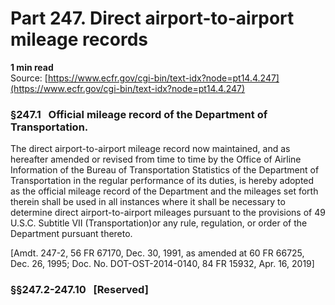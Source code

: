 # Part 247. Direct airport-to-airport mileage records
**1 min read**  
Source: [https://www.ecfr.gov/cgi-bin/text-idx?node=pt14.4.247](https://www.ecfr.gov/cgi-bin/text-idx?node=pt14.4.247)

### §247.1   Official mileage record of the Department of Transportation.

The direct airport-to-airport mileage record now maintained, and as hereafter amended or revised from time to time by the Office of Airline Information of the Bureau of Transportation Statistics of the Department of Transportation in the regular performance of its duties, is hereby adopted as the official mileage record of the Department and the mileages set forth therein shall be used in all instances where it shall be necessary to determine direct airport-to-airport mileages pursuant to the provisions of 49 U.S.C. Subtitle VII (Transportation)or any rule, regulation, or order of the Department pursuant thereto.

\[Amdt. 247-2, 56 FR 67170, Dec. 30, 1991, as amended at 60 FR 66725, Dec. 26, 1995; Doc. No. DOT-OST-2014-0140, 84 FR 15932, Apr. 16, 2019\]

### §§247.2-247.10   \[Reserved\]